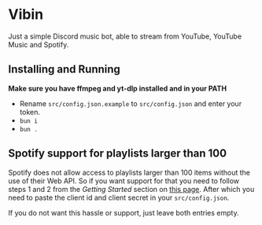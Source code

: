 # Vibin
Just a simple Discord music bot, able to stream from YouTube, YouTube Music and Spotify.

## Installing and Running
**Make sure you have ffmpeg and yt-dlp installed and in your PATH**

- Rename `src/config.json.example` to `src/config.json` and enter your token.
- `bun i`
- `bun .`

## Spotify support for playlists larger than 100
Spotify does not allow access to playlists larger than 100 items without the use of their Web API. So if you want support for that you need to follow steps 1 and 2 from the *Getting Started* section on [this page](https://developer.spotify.com/documentation/web-api). After which you need to paste the client id and client secret in your `src/config.json`.

If you do not want this hassle or support, just leave both entries empty.

